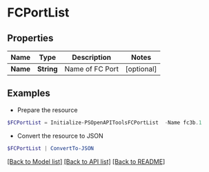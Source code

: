 # FCPortList
## Properties

Name | Type | Description | Notes
------------ | ------------- | ------------- | -------------
**Name** | **String** | Name of FC Port | [optional] 

## Examples

- Prepare the resource
```powershell
$FCPortList = Initialize-PSOpenAPIToolsFCPortList  -Name fc3b.1
```

- Convert the resource to JSON
```powershell
$FCPortList | ConvertTo-JSON
```

[[Back to Model list]](../README.md#documentation-for-models) [[Back to API list]](../README.md#documentation-for-api-endpoints) [[Back to README]](../README.md)

